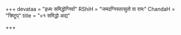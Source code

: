 +++
devataa = "इध्मः समिद्धोग्निर्वा"
RShiH = "जमदग्निस्तत्सुतो वा रामः"
ChandaH = "त्रिष्टुप्"
title = "०१ समिद्धो अद्य"

+++
